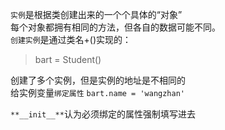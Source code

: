 `实例`是根据类创建出来的一个个具体的“对象”  
每个对象都拥有相同的方法，但各自的数据可能不同。  
`创建实例`是通过类名+()实现的：  
>bart = Student()  

创建了多个实例，但是实例的地址是不相同的  
给实例变量`绑定属性`
`bart.name = 'wangzhan'`  

`**__init__**`认为必须绑定的属性强制填写进去  
